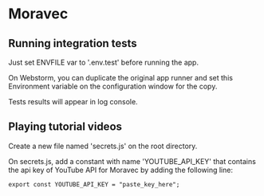 # Moravec

## Running integration tests

Just set ENVFILE var to '.env.test' before running the app.

On Webstorm, you can duplicate the original app runner and set this Environment variable on the configuration window 
for the copy.

Tests results will appear in log console. 


## Playing tutorial videos

Create a new file named 'secrets.js' on the root directory.

On secrets.js, add a constant with name 'YOUTUBE_API_KEY' that contains the api key of YouTube API for Moravec
by adding the following line:

    export const YOUTUBE_API_KEY = "paste_key_here";
